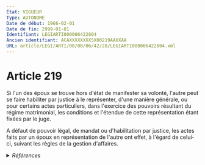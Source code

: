 ```yaml
---
État: VIGUEUR
Type: AUTONOME
Date de début: 1966-02-01
Date de fin: 2999-01-01
Identifiant: LEGIARTI000006422804
Ancien identifiant: ACAXXXXXXXX5X00219AAXXAA
URL: article/LEGI/ARTI/00/00/06/42/28/LEGIARTI000006422804.xml
---
```


<h1>Article 219</h1>

Si l'un des époux se trouve hors d'état de manifester sa volonté, l'autre peut
se faire habiliter par justice à le représenter, d'une manière générale, ou pour
certains actes particuliers, dans l'exercice des pouvoirs résultant du régime
matrimonial, les conditions et l'étendue de cette représentation étant fixées
par le juge.<br />

A défaut de pouvoir légal, de mandat ou d'habilitation par justice, les actes
faits par un époux en représentation de l'autre ont effet, à l'égard de
celui-ci, suivant les règles de la gestion d'affaires.


<details>
  <summary><em>Références</em></summary>

  <h2>Articles faisant référence à l'article</h2>
  
  <ul>
    <li>
      <a href="https://legal.tricoteuses.fr//redirection/LEGIARTI000038311088?vers=git&vers=legifrance">Code civil - article 428 AUTONOME VIGUEUR, en vigueur depuis le 2019-03-25</a> CITATION source
    </li>
    <li>
      <a href="https://legal.tricoteuses.fr//redirection/LEGIARTI000006412370?vers=git&vers=legifrance">Code de procédure civile - article 1286 AUTONOME MODIFIE, en vigueur du 2005-01-01 au 2006-03-24</a> CITATION source
    </li>
    <li>
      <a href="https://legal.tricoteuses.fr//redirection/LEGIARTI000006412371?vers=git&vers=legifrance">Code de procédure civile - article 1286 AUTONOME MODIFIE, en vigueur du 2006-03-24 au 2010-01-01</a> CITATION source
    </li>
    <li>
      <a href="https://legal.tricoteuses.fr//redirection/LEGIARTI000006421766?vers=git&vers=legifrance">Code civil - article 122 AUTONOME MODIFIE, en vigueur du 1978-03-31 au 2020-01-01</a> CITATION source
    </li>
    <li>
      <a href="https://legal.tricoteuses.fr//redirection/LEGIARTI000039366918?vers=git&vers=legifrance">Code civil - article 122 AUTONOME VIGUEUR, en vigueur depuis le 2020-01-01</a> CITATION source
    </li>
    <li>
      <a href="https://legal.tricoteuses.fr//redirection/LEGIARTI000033462348?vers=git&vers=legifrance">Code civil - article 494-2 AUTONOME VIGUEUR, en vigueur depuis le 2016-11-20</a> CITATION source
    </li>
    <li>
      <a href="https://legal.tricoteuses.fr//redirection/LEGIARTI000006427462?vers=git&vers=legifrance">Code civil - article 428 AUTONOME MODIFIE, en vigueur du 2009-01-01 au 2019-03-25</a> CITATION source
    </li>
    <li>
      <a href="https://legal.tricoteuses.fr//redirection/LEGIARTI000006428236?vers=git&vers=legifrance">Code civil - article 498 AUTONOME MODIFIE, en vigueur du 1968-11-01 au 2009-01-01</a> CITATION source
    </li>
    <li>
      <a href="https://legal.tricoteuses.fr//redirection/LEGIARTI000006412369?vers=git&vers=legifrance">Code de procédure civile - article 1286 AUTONOME MODIFIE, en vigueur du 1994-02-01 au 2005-01-01</a> CITATION source
    </li>
    <li>
      <a href="https://legal.tricoteuses.fr//redirection/LEGIARTI000044929864?vers=git&vers=legifrance">Code de procédure civile - article 1286 AUTONOME VIGUEUR, en vigueur depuis le 2022-01-01</a> CITATION source
    </li>
    <li>
      <a href="https://legal.tricoteuses.fr//redirection/LEGIARTI000006412368?vers=git&vers=legifrance">Code de procédure civile - article 1286 AUTONOME MODIFIE, en vigueur du 1982-01-01 au 1994-02-01</a> CITATION source
    </li>
    <li>
      <a href="https://legal.tricoteuses.fr//redirection/LEGIARTI000006272712?vers=git&vers=legifrance">Loi n°65-570 du 13 juillet 1965 PORTANT REFORME DES REGIMES MATRIMONIAUX - article 1 ENTIEREMENT_MODIF</a> MODIFICATION cible
    </li>
    <li>
      <a href="https://legal.tricoteuses.fr//redirection/LEGIARTI000006412382?vers=git&vers=legifrance">Code de procédure civile - article 1289-2 AUTONOME VIGUEUR, en vigueur depuis le 2005-05-14</a> CITATION source
    </li>
    <li>
      <a href="https://legal.tricoteuses.fr//redirection/LEGIARTI000021504253?vers=git&vers=legifrance">Code de procédure civile - article 1286 AUTONOME MODIFIE, en vigueur du 2010-01-01 au 2022-01-01</a> CITATION source
    </li>
    <li>
      <a href="https://legal.tricoteuses.fr//redirection/LEGIARTI000006421765?vers=git&vers=legifrance">Code civil - article 121 AUTONOME VIGUEUR, en vigueur depuis le 1978-03-31</a> CITATION source
    </li>
  </ul>
  
  <h2>Références faites par l'article</h2>
  
  <ul>
    <li>
      1965-07-13 MODIFICATION source <a href="https://legal.tricoteuses.fr//redirection/LEGIARTI000006272712?vers=git&vers=legifrance">Loi n°65-570 du 13 juillet 1965 PORTANT REFORME DES REGIMES MATRIMONIAUX - article 1 ENTIEREMENT_MODIF</a>
    </li>
    <li>
      1965-07-13 SPEC_APPLI source <a href="https://legal.tricoteuses.fr//redirection/JORFARTI000001867887?vers=git&vers=legifrance">Loi n°65-570 du 13 juillet 1965 PORTANT REFORME DES REGIMES MATRIMONIAUX - article</a>
    </li>
    <li>
      2999-01-01 CITATION cible <a href="https://legal.tricoteuses.fr//redirection/LEGIARTI000006421765?vers=git&vers=legifrance">Code civil - article 121 AUTONOME VIGUEUR, en vigueur depuis le 1978-03-31</a>
    </li>
    <li>
      2999-01-01 CITATION cible <a href="https://legal.tricoteuses.fr//redirection/LEGIARTI000039366918?vers=git&vers=legifrance">Code civil - article 122 AUTONOME VIGUEUR, en vigueur depuis le 2020-01-01</a>
    </li>
    <li>
      2999-01-01 CITATION cible <a href="https://legal.tricoteuses.fr//redirection/LEGIARTI000038311088?vers=git&vers=legifrance">Code civil - article 428 AUTONOME VIGUEUR, en vigueur depuis le 2019-03-25</a>
    </li>
    <li>
      2999-01-01 CITATION cible <a href="https://legal.tricoteuses.fr//redirection/LEGIARTI000033462348?vers=git&vers=legifrance">Code civil - article 494-2 AUTONOME VIGUEUR, en vigueur depuis le 2016-11-20</a>
    </li>
    <li>
      2999-01-01 CITATION cible <a href="https://legal.tricoteuses.fr//redirection/LEGIARTI000006428236?vers=git&vers=legifrance">Code civil - article 498 AUTONOME MODIFIE, en vigueur du 1968-11-01 au 2009-01-01</a>
    </li>
    <li>
      2999-01-01 CITATION cible <a href="https://legal.tricoteuses.fr//redirection/LEGIARTI000044929864?vers=git&vers=legifrance">Code de procédure civile - article 1286 AUTONOME VIGUEUR, en vigueur depuis le 2022-01-01</a>
    </li>
    <li>
      2999-01-01 CITATION cible <a href="https://legal.tricoteuses.fr//redirection/LEGIARTI000006412382?vers=git&vers=legifrance">Code de procédure civile - article 1289-2 AUTONOME VIGUEUR, en vigueur depuis le 2005-05-14</a>
    </li>
    <li>
      CODIFICATION source Loi 1803-03-14
    </li>
    <li>
      CREATION source Loi 1803-03-17 promulguée le 27 mars 1803
    </li>
  </ul>
</details>
